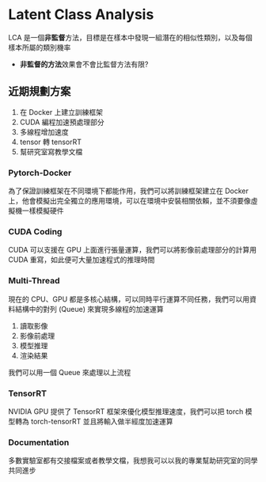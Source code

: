 # Latent Class Analysis

LCA 是一個**非監督**方法，目標是在樣本中發現一組潛在的相似性類別，以及每個樣本所屬的類別機率

- **非監督的方法**效果會不會比監督方法有限?

## 近期規劃方案

1. 在 Docker 上建立訓練框架
2. CUDA 編程加速預處理部分
3. 多線程增加速度
4. tensor 轉 tensorRT
5. 幫研究室寫教學文檔

### Pytorch-Docker

為了保證訓練框架在不同環境下都能作用，我們可以將訓練框架建立在 Docker 上，他會模擬出完全獨立的應用環境，可以在環境中安裝相關依賴，並不須要像虛擬機一樣模擬硬件

### CUDA Coding

CUDA 可以支援在 GPU 上面進行張量運算，我們可以將影像前處理部分的計算用 CUDA 重寫，如此便可大量加速程式的推理時間

### Multi-Thread

現在的 CPU、GPU 都是多核心結構，可以同時平行運算不同任務，我們可以用資料結構中的對列 (Queue) 來實現多線程的加速運算

1. 讀取影像
2. 影像前處理
3. 模型推理
4. 渲染結果

我們可以用一個 Queue 來處理以上流程

### TensorRT

NVIDIA GPU 提供了 TensorRT 框架來優化模型推理速度，我們可以把 torch 模型轉為 torch-tensorRT 並且將輸入做半經度加速運算

### Documentation

多數實驗室都有交接檔案或者教學文檔，我想我可以以我的專業幫助研究室的同學共同進步



